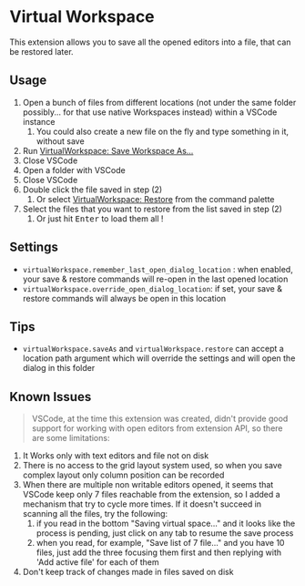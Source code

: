 # Virtual Workspace

This extension allows you to save all the opened editors into a file, that can be restored later.

## Usage

1) Open a bunch of files from different locations (not under the same folder possibly... for that use native Workspaces instead) within a VSCode instance
   1) You could also create a new file on the fly and type something in it, without save
2) Run [VirtualWorkspace: Save Workspace As...](#virtualWorkspace.saveAs)
3) Close VSCode
4) Open a folder with VSCode
5) Close VSCode
6) Double click the file saved in step (2)
   1) Or select [VirtualWorkspace: Restore](#virtualWorkspace.restore) from the command palette
7) Select the files that you want to restore from the list saved in step (2)
   1) Or just hit <kbd>Enter</kbd> to load them all !

## Settings

- `virtualWorkspace.remember_last_open_dialog_location` : when enabled, your save & restore commands will re-open in the last opened location
- `virtualWorkspace.override_open_dialog_location`: if set, your save & restore commands will always be open in this location


## Tips

- `virtualWorkspace.saveAs` and	`virtualWorkspace.restore` can accept a location path argument which will override the settings and will open the dialog in this folder

## Known Issues

> VSCode, at the time this extension was created, didn't provide good support for working with open editors from extension API, so there are some limitations:
1.  It Works only with text editors and file not on disk
2.  There is no access to the grid layout system used, so when you save complex layout only column position can be recorded
3.  When there are multiple non writable editors opened, it seems that VSCode keep only 7 files reachable from the extension, so I added a mechanism that try to cycle more times. If it doesn't succeed in scanning all the files, try the following:
    1.  if you read in the bottom "Saving virtual space..." and it looks like the process is pending, just click on any tab to resume the save process
    2.  when you read, for example, "Save list of 7 file..." and you have 10 files, just add the three focusing them first and then replying with 'Add active file' for each of them
4.  Don't keep track of changes made in files saved on disk
